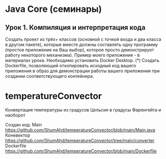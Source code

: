 
# Java Core (семинары)
## Урок 1. Компиляция и интерпретация кода
Создать проект из трёх+ классов (основной с точкой входа и два класса в другом пакете),
которые вместе должны составлять одну программу (простое приложение на Ваш выбор), которое просто демонстрирует работу некоторого механизма).
Пример моего приложения - в материалах урока.
Необходимо установить Docker Desktop.
(*) Создать Dockerfile, позволяющий откопировать исходный код вашего приложения в образ для демонстрации работы вашего приложения при создании соответствующего контейнера.

# temperatureConvector
Конвертация температуры из градусов Цельсия в градусы Фаренгейта и наоборот

Создан код:
Main https://github.com/ShumAhd/temperatureConvector/blob/main/Main.java
Коневектор https://github.com/ShumAhd/temperatureConvector/tree/main/converter
Dockerfile https://github.com/ShumAhd/temperatureConvector/blob/main/Dockerfile

